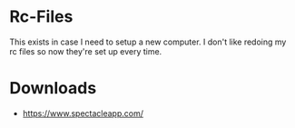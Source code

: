 # Rc-Files
This exists in case I need to setup a new computer.
I don't like redoing my rc files so now they're set up every time.

# Downloads

- https://www.spectacleapp.com/
